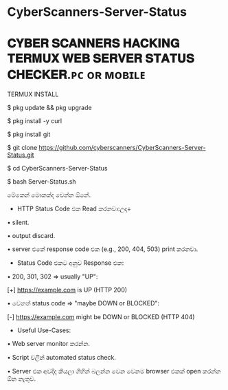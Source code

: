 # CyberScanners-Server-Status

# 𝐂𝐘𝐁𝐄𝐑 𝐒𝐂𝐀𝐍𝐍𝐄𝐑𝐒 𝐇𝐀𝐂𝐊𝐈𝐍𝐆 𝐓𝐄𝐑𝐌𝐔𝐗 𝐖𝐄𝐁 𝐒𝐄𝐑𝐕𝐄𝐑 𝐒𝐓𝐀𝐓𝐔𝐒 𝐂𝐇𝐄𝐂𝐊𝐄𝐑.ᴘᴄ ᴏʀ ᴍᴏʙɪʟᴇ

TERMUX INSTALL

$ pkg update && pkg upgrade

$ pkg install -y curl

$ pkg install git

$ git clone https://github.com/cyberscanners/CyberScanners-Server-Status.git

$ cd CyberScanners-Server-Status

$ bash Server-Status.sh

මේකෙන් මොකක්ද වෙන්න ඕනේ.

* HTTP Status Code එක Read කරනවා:උදා÷

• silent.

• output discard.

• server එකේ response code එක (e.g., 200, 404, 503) print කරනවා.

* Status Code එකට අනුව Response එක:

• 200, 301, 302 => usually "UP":

[+] https://example.com is UP (HTTP 200)

• වෙනත් status code => "maybe DOWN or BLOCKED":

[-] https://example.com might be DOWN or BLOCKED (HTTP 404)

* Useful Use-Cases:

• Web server monitor කරන්න.

• Script වලින් automated status check.

• Server එක අවදිද කියලා ගිහින් බලන්න වෙන වෙනම browser එකක් open කරන්න ඕන නැතුව.
